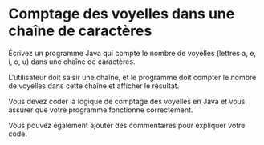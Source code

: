 # Comptage des voyelles dans une chaîne de caractères

Écrivez un programme Java qui compte le nombre de voyelles 
(lettres a, e, i, o, u) dans une chaîne de caractères. 

L'utilisateur doit saisir une chaîne, et le programme doit compter 
le nombre de voyelles dans cette chaîne et afficher le résultat. 

Vous devez coder la logique de comptage des voyelles en Java et 
vous assurer que votre programme fonctionne correctement. 

Vous pouvez également ajouter des commentaires pour expliquer votre code.